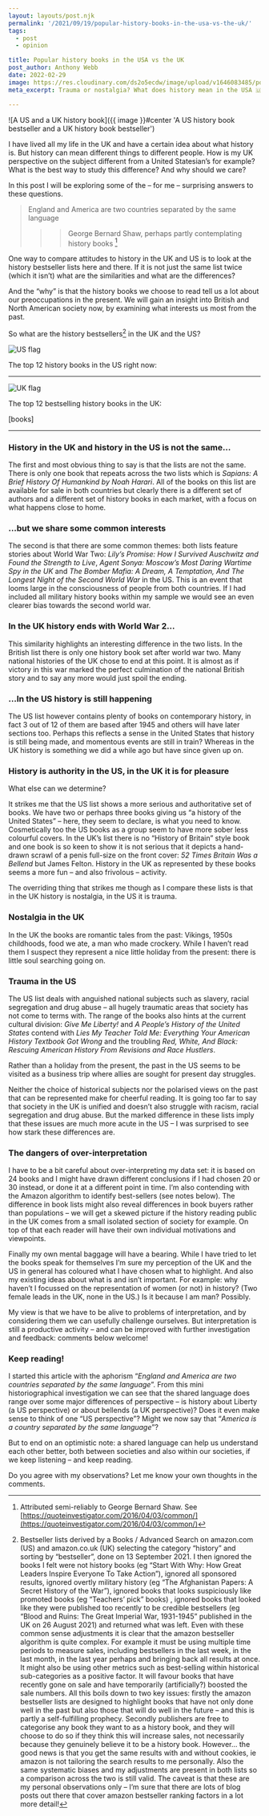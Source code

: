 ```yaml
---
layout: layouts/post.njk
permalink: '/2021/09/19/popular-history-books-in-the-usa-vs-the-uk/'
tags:
  - post
  - opinion

title: Popular history books in the USA vs the UK
post_author: Anthony Webb
date: 2022-02-29
image: https://res.cloudinary.com/ds2o5ecdw/image/upload/v1646083485/posts/UKvsUS.png
meta_excerpt: Trauma or nostalgia? What does history mean in the USA 🇺🇸 and the UK 🇬🇧?

---
```


![A US and a UK history book]({{ image }}#center 'A US history book bestseller and a UK history book bestseller')

I have lived all my life in the UK and have a certain idea about what history is. But history can mean different things to different people. How is my UK perspective on the subject different from a United Statesian’s for example? What is the best way to study this difference? And why should we care?

In this post I will be exploring some of the – for me – surprising answers to these questions.

> England and America are two countries separated by the same language
>>>
>>> George Bernard Shaw, perhaps partly contemplating history books [^1]

One way to compare attitudes to history in the UK and US is to look at the history bestseller lists here and there. If it is not just the same list twice (which it isn’t) what are the similarities and what are the differences?

And the “why” is that the history books we choose to read tell us a lot about our preoccupations in the present. We will gain an insight into British and North American society now, by examining what interests us most from the past.

So what are the history bestsellers[^2] in the UK and the US?


![US flag](https://res.cloudinary.com/ds2o5ecdw/image/upload/v1646170450/pophist_static/USflag.png#center)

The top 12 history books in the US right now:


<hr>

![UK flag](https://res.cloudinary.com/ds2o5ecdw/image/upload/v1646170450/pophist_static/UKflag.png#center)

The top 12 bestselling history books in the UK:

[books]

<hr>

### History in the UK and history in the US is not the same…

The first and most obvious thing to say is that the lists are not the same. There is only one book that repeats across the two lists which is *Sapians: A Brief History Of Humankind by Noah Harari*. All of the books on this list are available for sale in both countries but clearly there is a different set of authors and a different set of history books in each market, with a focus on what happens close to home.

### …but we share some common interests

The second is that there are some common themes: both lists feature stories about World War Two: *Lily’s Promise: How I Survived Auschwitz and Found the Strength to Live*, *Agent Sonya: Moscow’s Most Daring Wartime Spy in the UK* and *The Bomber Mafia: A Dream, A Temptation, And The Longest Night of the Second World War* in the US. This is an event that looms large in the consciousness of people from both countries. If I had included all military history books within my sample we would see an even clearer bias towards the second world war.

### In the UK history ends with World War 2…

This similarity highlights an interesting difference in the two lists. In the British list there is only one history book set after world war two. Many national histories of the UK chose to end at this point. It is almost as if victory in this war marked the perfect culmination of the national British story and to say any more would just spoil the ending.

### …In the US history is still happening

The US list however contains plenty of books on contemporary history, in fact 3 out of 12 of them are based after 1945 and others will have later sections too. Perhaps this reflects a sense in the United States that history is still being made, and momentous events are still in train? Whereas in the UK history is something we did a while ago but have since given up on.

### History is authority in the US, in the UK it is for pleasure

What else can we determine?

It strikes me that the US list shows a more serious and authoritative set of books. We have two or perhaps three books giving us “a history of the United States” – here, they seem to declare, is what you need to know. Cosmetically too the US books as a group seem to have more sober less colourful covers. In the UK’s list there is no “History of Britain” style book and one book is so keen to show it is not serious that it depicts a hand-drawn scrawl of a penis full-size on the front cover: *52 Times Britain Was a Bellend* but James Felton. History in the UK as represented by these books seems a more fun – and also frivolous – activity.

The overriding thing that strikes me though as I compare these lists is that in the UK history is nostalgia, in the US it is trauma. 

### Nostalgia in the UK

In the UK the books are romantic tales from the past: Vikings, 1950s childhoods, food we ate, a man who made crockery. While I haven’t read them I suspect they represent a nice little holiday from the present: there is little soul searching going on.

### Trauma in the US

The US list deals with anguished national subjects such as slavery, racial segregation and drug abuse – all hugely traumatic areas that society has not come to terms with. The range of the books also hints at the current cultural division: *Give Me Liberty!* and *A People’s History of the United States* contend with *Lies My Teacher Told Me: Everything Your American History Textbook Got Wrong* and the troubling *Red, White, And Black: Rescuing American History From Revisions and Race Hustlers*.

Rather than a holiday from the present, the past in the US seems to be visited as a business trip where allies are sought for present day struggles.

Neither the choice of historical subjects nor the polarised views on the past that can be represented make for cheerful reading. It is going too far to say that society in the UK is unified and doesn’t also struggle with racism, racial segregation and drug abuse. But the marked difference in these lists imply that these issues are much more acute in the US – I was surprised to see how stark these differences are.

### The dangers of over-interpretation

I have to be a bit careful about over-interpreting my data set: it is based on 24 books and I might have drawn different conclusions if I had chosen 20 or 30 instead, or done it at a different point in time. I’m also contending with the Amazon algorithm to identify best-sellers (see notes below). The difference in book lists might also reveal differences in book buyers rather than populations – we will get a skewed picture if the history reading public in the UK comes from a small isolated section of society for example. On top of that each reader will have their own individual motivations and viewpoints.

Finally my own mental baggage will have a bearing. While I have tried to let the books speak for themselves I’m sure my perception of the UK and the US in general has coloured what I have chosen what to highlight. And also my existing ideas about what is and isn’t important. For example: why haven’t I focussed on the representation of women (or not) in history? (Two female leads in the UK, none in the US.) Is it because I am man? Possibly.

My view is that we have to be alive to problems of interpretation, and by considering them we can usefully challenge ourselves. But interpretation is still a productive activity – and can be improved with further investigation and feedback: comments below welcome!

### Keep reading!

I started this article with the aphorism “*England and America are two countries separated by the same language*”. From this mini historiographical investigation we can see that the shared language does range over some major differences of perspective – is history about Liberty (a US perspective) or about bellends (a UK perspective)? Does it even make sense to think of one “US perspective”? Might we now say that “*America is a country separated by the same language*”?

But to end on an optimistic note: a shared language can help us understand each other better, both between societies and also within our societies, if we keep listening – and keep reading.

Do you agree with my observations? Let me know your own thoughts in the comments.

[^1]: Attributed semi-reliably to George Bernard Shaw. See [https://quoteinvestigator.com/2016/04/03/common/](https://quoteinvestigator.com/2016/04/03/common/)

[^2]:  Bestseller lists derived by a Books / Advanced Search on amazon.com (US) and amazon.co.uk (UK) selecting the category “history” and sorting by “bestseller”, done on 13 September 2021. I then ignored the books I felt were not history books (eg “Start With Why: How Great Leaders Inspire Everyone To Take Action”), ignored all sponsored results, ignored overtly military history (eg “The Afghanistan Papers: A Secret History of the War”), ignored books that looks suspiciously like promoted books (eg “Teachers’ pick” books) , ignored books that looked like they were published too recently to be credible bestsellers (eg “Blood and Ruins: The Great Imperial War, 1931-1945” published in the UK on 26 August 2021) and returned what was left. Even with these common sense adjustments it is clear that the amazon bestseller algorithm is quite complex. For example it must be using multiple time periods to measure sales, including bestsellers in the last week, in the last month, in the last year perhaps and bringing back all results at once. It might also be using other metrics such as best-selling within historical sub-categories as a positive factor. It will favour books that have recently gone on sale and have temporarily (artificially?) boosted the sale numbers. All this boils down to two key issues: firstly the amazon bestseller lists are designed to highlight books that have not only done well in the past but also those that will do well in the future – and this is partly a self-fulfilling prophecy. Secondly publishers are free to categorise any book they want to as a history book, and they will choose to do so if they think this will increase sales, not necessarily because they genuinely believe it to be a history book. However… the good news is that you get the same results with and without cookies, ie amazon is not tailoring the search results to me personally. Also the same systematic biases and my adjustments are present in both lists so a comparison across the two is still valid. The caveat is that these are my personal observations only – I’m sure that there are lots of blog posts out there that cover amazon bestseller ranking factors in a lot more detail!